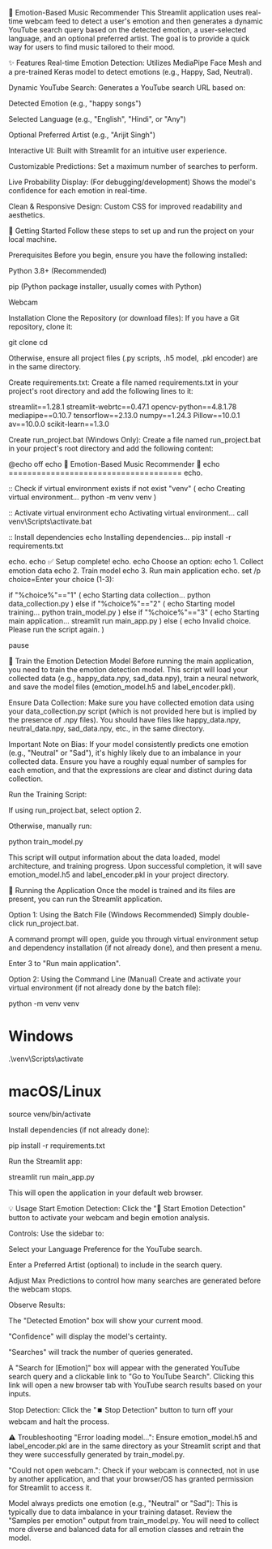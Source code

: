 🎵 Emotion-Based Music Recommender
This Streamlit application uses real-time webcam feed to detect a user's emotion and then generates a dynamic YouTube search query based on the detected emotion, a user-selected language, and an optional preferred artist. The goal is to provide a quick way for users to find music tailored to their mood.

✨ Features
Real-time Emotion Detection: Utilizes MediaPipe Face Mesh and a pre-trained Keras model to detect emotions (e.g., Happy, Sad, Neutral).

Dynamic YouTube Search: Generates a YouTube search URL based on:

Detected Emotion (e.g., "happy songs")

Selected Language (e.g., "English", "Hindi", or "Any")

Optional Preferred Artist (e.g., "Arijit Singh")

Interactive UI: Built with Streamlit for an intuitive user experience.

Customizable Predictions: Set a maximum number of searches to perform.

Live Probability Display: (For debugging/development) Shows the model's confidence for each emotion in real-time.

Clean & Responsive Design: Custom CSS for improved readability and aesthetics.

🚀 Getting Started
Follow these steps to set up and run the project on your local machine.

Prerequisites
Before you begin, ensure you have the following installed:

Python 3.8+ (Recommended)

pip (Python package installer, usually comes with Python)

Webcam

Installation
Clone the Repository (or download files):
If you have a Git repository, clone it:

git clone <your-repository-url>
cd <your-repository-directory>

Otherwise, ensure all project files (.py scripts, .h5 model, .pkl encoder) are in the same directory.

Create requirements.txt:
Create a file named requirements.txt in your project's root directory and add the following lines to it:

streamlit==1.28.1
streamlit-webrtc==0.47.1
opencv-python==4.8.1.78
mediapipe==0.10.7
tensorflow==2.13.0
numpy==1.24.3
Pillow==10.0.1
av==10.0.0
scikit-learn==1.3.0

Create run_project.bat (Windows Only):
Create a file named run_project.bat in your project's root directory and add the following content:

@echo off
echo 🎵 Emotion-Based Music Recommender 🎵
echo =====================================
echo.

:: Check if virtual environment exists
if not exist "venv" (
    echo Creating virtual environment...
    python -m venv venv
)

:: Activate virtual environment
echo Activating virtual environment...
call venv\Scripts\activate.bat

:: Install dependencies
echo Installing dependencies...
pip install -r requirements.txt

echo.
echo ✅ Setup complete!
echo.
echo Choose an option:
echo 1. Collect emotion data
echo 2. Train model
echo 3. Run main application
echo.
set /p choice=Enter your choice (1-3): 

if "%choice%"=="1" (
    echo Starting data collection...
    python data_collection.py
) else if "%choice%"=="2" (
    echo Starting model training...
    python train_model.py
) else if "%choice%"=="3" (
    echo Starting main application...
    streamlit run main_app.py
) else (
    echo Invalid choice. Please run the script again.
)

pause

🧠 Train the Emotion Detection Model
Before running the main application, you need to train the emotion detection model. This script will load your collected data (e.g., happy_data.npy, sad_data.npy), train a neural network, and save the model files (emotion_model.h5 and label_encoder.pkl).

Ensure Data Collection: Make sure you have collected emotion data using your data_collection.py script (which is not provided here but is implied by the presence of .npy files). You should have files like happy_data.npy, neutral_data.npy, sad_data.npy, etc., in the same directory.

Important Note on Bias: If your model consistently predicts one emotion (e.g., "Neutral" or "Sad"), it's highly likely due to an imbalance in your collected data. Ensure you have a roughly equal number of samples for each emotion, and that the expressions are clear and distinct during data collection.

Run the Training Script:

If using run_project.bat, select option 2.

Otherwise, manually run:

python train_model.py

This script will output information about the data loaded, model architecture, and training progress. Upon successful completion, it will save emotion_model.h5 and label_encoder.pkl in your project directory.

🚀 Running the Application
Once the model is trained and its files are present, you can run the Streamlit application.

Option 1: Using the Batch File (Windows Recommended)
Simply double-click run_project.bat.

A command prompt will open, guide you through virtual environment setup and dependency installation (if not already done), and then present a menu.

Enter 3 to "Run main application".

Option 2: Using the Command Line (Manual)
Create and activate your virtual environment (if not already done by the batch file):

python -m venv venv
# Windows
.\venv\Scripts\activate
# macOS/Linux
source venv/bin/activate

Install dependencies (if not already done):

pip install -r requirements.txt

Run the Streamlit app:

streamlit run main_app.py

This will open the application in your default web browser.

💡 Usage
Start Emotion Detection: Click the "🎥 Start Emotion Detection" button to activate your webcam and begin emotion analysis.

Controls: Use the sidebar to:

Select your Language Preference for the YouTube search.

Enter a Preferred Artist (optional) to include in the search query.

Adjust Max Predictions to control how many searches are generated before the webcam stops.

Observe Results:

The "Detected Emotion" box will show your current mood.

"Confidence" will display the model's certainty.

"Searches" will track the number of queries generated.

A "Search for [Emotion]" box will appear with the generated YouTube search query and a clickable link to "Go to YouTube Search". Clicking this link will open a new browser tab with YouTube search results based on your inputs.

Stop Detection: Click the "⏹️ Stop Detection" button to turn off your webcam and halt the process.

⚠️ Troubleshooting
"Error loading model...": Ensure emotion_model.h5 and label_encoder.pkl are in the same directory as your Streamlit script and that they were successfully generated by train_model.py.

"Could not open webcam.": Check if your webcam is connected, not in use by another application, and that your browser/OS has granted permission for Streamlit to access it.

Model always predicts one emotion (e.g., "Neutral" or "Sad"): This is typically due to data imbalance in your training dataset. Review the "Samples per emotion" output from train_model.py. You will need to collect more diverse and balanced data for all emotion classes and retrain the model.